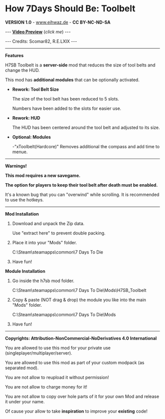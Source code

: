 # How 7Days Should Be: Toolbelt

**VERSION 1.0** - www.eihwaz.de - **CC BY-NC-ND-SA**

--- [**Video Preview**](https://abload.de/img/h7sbtoolbeltmajpt.png) (*click me*) ---

--- Credits: Scomar82, R.E.LXIX  ---

--- --- --- --- --- --- --- --- ---

**Features**

H7SB Toolbelt is a **server-side** mod that reduces the size of tool belts and change the HUD.

This mod has **additional modules** that can be optionally activated.

* **Rework: Tool Belt Size**

	The size of the tool belt has been reduced to 5 slots.
	
	Numbers have been added to the slots for easier use. 
	
* **Rework: HUD**

	The HUD has been centered around the tool belt and adjusted to its size.
	
* **Optional: Modules**
	
	-"xToolbelt(Hardcore)" Removes additional the compass and add time to menue.
	
--- --- --- --- --- --- --- --- ---
	
**Warnings!**

**This mod requires a new savegame.**

**The option for players to keep their tool belt after death must be enabled.**

It's a known bug that you can "overwind" while scrolling. It is recommended to use the hotkeys.

--- --- --- --- --- --- --- --- ---

**Mod Installation**

1. Download and unpack the Zip data.

	Use "extract here" to prevent double packing.

2. Place it into your "Mods" folder.

	C:\Steam\steamapps\common\7 Days To Die

3. Have fun!

**Module Installation**

1. Go inside the h7sb mod folder.

	C:\Steam\steamapps\common\7 Days To Die\Mods\H7SB_Toolbelt
	
2. Copy & paste (NOT drag & drop) the module you like into the main "Mods" folder.

	C:\Steam\steamapps\common\7 Days To Die\Mods

3. Have fun!

--- --- --- --- --- --- --- --- ---

**Copyrights: Attribution-NonCommercial-NoDerivatives 4.0 International**

You are allowed to use this mod for your private use (singleplayer/multiplayer/server).

You are allowed to use this mod as part of your custom modpack (as separated mod).

You are not allow to reupload it without permission!

You are not allow to charge money for it!

You are not allow to copy over hole parts of it for your own Mod and release it under your name.

Of cause your allow to take **inspiration** to improve your **existing** code!
